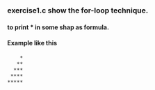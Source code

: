 ### exercise1.c show the for-loop technique.
#### to print * in some shap as formula.
#### Example like this
```
    *
   **
  ***
 ****
*****
